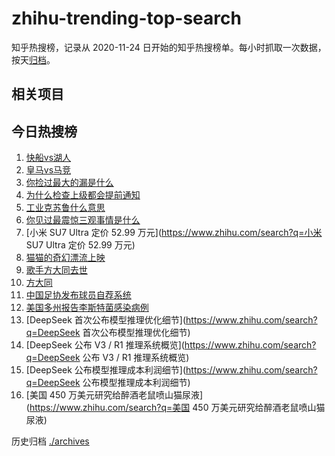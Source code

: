 # zhihu-trending-top-search

知乎热搜榜，记录从 2020-11-24
日开始的知乎热搜榜单。每小时抓取一次数据，按天[归档](./archives)。

## 相关项目

## 今日热搜榜

<!-- BEGIN -->
<!-- 最后更新时间 Wed Mar 05 2025 17:11:35 GMT+0800 (China Standard Time) -->

1. [快船vs湖人](https://www.zhihu.com/search?q=快船vs湖人)
1. [皇马vs马竞](https://www.zhihu.com/search?q=皇马vs马竞)
1. [你捡过最大的漏是什么](https://www.zhihu.com/search?q=你捡过最大的漏是什么)
1. [为什么检查上级都会提前通知](https://www.zhihu.com/search?q=为什么检查上级都会提前通知)
1. [工业克苏鲁什么意思](https://www.zhihu.com/search?q=工业克苏鲁什么意思)
1. [你见过最震惊三观事情是什么](https://www.zhihu.com/search?q=你见过最震惊三观事情是什么)
1. [小米 SU7 Ultra 定价 52.99 万元](https://www.zhihu.com/search?q=小米 SU7
   Ultra 定价 52.99 万元)
1. [猫猫的奇幻漂流上映](https://www.zhihu.com/search?q=猫猫的奇幻漂流上映)
1. [歌手方大同去世](https://www.zhihu.com/search?q=歌手方大同去世)
1. [方大同](https://www.zhihu.com/search?q=方大同)
1. [中国足协发布球员自荐系统](https://www.zhihu.com/search?q=中国足协发布球员自荐系统)
1. [美国多州报告李斯特菌感染病例](https://www.zhihu.com/search?q=美国多州报告李斯特菌感染病例)
1. [DeepSeek 首次公布模型推理优化细节](https://www.zhihu.com/search?q=DeepSeek
   首次公布模型推理优化细节)
1. [DeepSeek 公布 V3 / R1 推理系统概览](https://www.zhihu.com/search?q=DeepSeek
   公布 V3 / R1 推理系统概览)
1. [DeepSeek 公布模型推理成本利润细节](https://www.zhihu.com/search?q=DeepSeek
   公布模型推理成本利润细节)
1. [美国 450 万美元研究给醉酒老鼠喷山猫尿液](https://www.zhihu.com/search?q=美国
   450 万美元研究给醉酒老鼠喷山猫尿液)

<!-- END -->

历史归档 [./archives](./archives)
